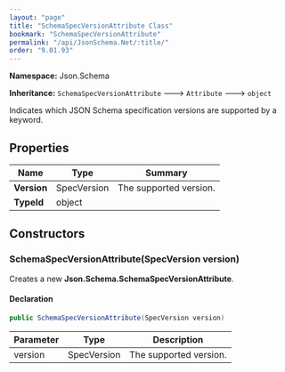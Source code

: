 ```yaml
---
layout: "page"
title: "SchemaSpecVersionAttribute Class"
bookmark: "SchemaSpecVersionAttribute"
permalink: "/api/JsonSchema.Net/:title/"
order: "9.01.93"
---
```

**Namespace:** Json.Schema

**Inheritance:**
`SchemaSpecVersionAttribute`
 🡒 
`Attribute`
 🡒 
`object`

Indicates which JSON Schema specification versions are supported by a keyword.

## Properties

| Name | Type | Summary |
|---|---|---|
| **Version** | SpecVersion | The supported version. |
| **TypeId** | object |  |
## Constructors

### SchemaSpecVersionAttribute(SpecVersion version)

Creates a new **Json.Schema.SchemaSpecVersionAttribute**.

#### Declaration

```c#
public SchemaSpecVersionAttribute(SpecVersion version)
```
| Parameter | Type | Description |
|---|---|---|
| version | SpecVersion | The supported version. |

